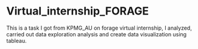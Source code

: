 # Virtual_internship_FORAGE
This is a task I got from KPMG_AU on forage virtual internship, I analyzed, carried out data exploration analysis and create data visualization using tableau.
